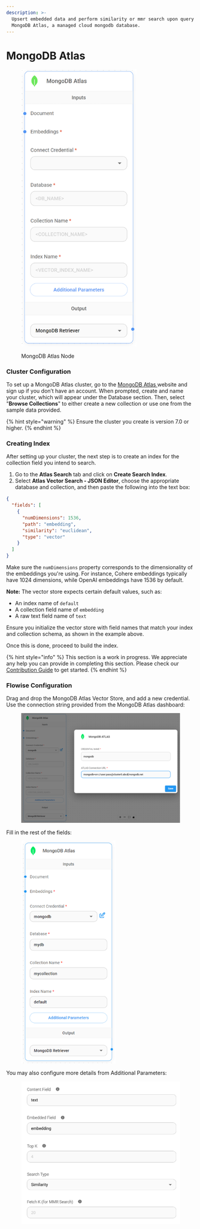 ```yaml
---
description: >-
  Upsert embedded data and perform similarity or mmr search upon query using
  MongoDB Atlas, a managed cloud mongodb database.
---
```


# MongoDB Atlas

<figure><img src="../../../.gitbook/assets/image (161).png" alt="" width="308"><figcaption><p>MongoDB Atlas Node</p></figcaption></figure>

### Cluster Configuration[​](https://js.langchain.com/docs/integrations/vectorstores/mongodb\_atlas/#initial-cluster-configuration) <a href="#initial-cluster-configuration" id="initial-cluster-configuration"></a>

To set up a MongoDB Atlas cluster, go to the [MongoDB Atlas ](https://www.mongodb.com/)website and sign up if you don’t have an account. When prompted, create and name your cluster, which will appear under the Database section. Then, select "**Browse Collections**" to either create a new collection or use one from the sample data provided.

{% hint style="warning" %}
Ensure the cluster you create is version 7.0 or higher.
{% endhint %}

### Creating Index

After setting up your cluster, the next step is to create an index for the collection field you intend to search.

1. Go to the **Atlas Search** tab and click on **Create Search Index**.
2. Select **Atlas Vector Search - JSON Editor**, choose the appropriate database and collection, and then paste the following into the text box:

```json
{
  "fields": [
    {
      "numDimensions": 1536,
      "path": "embedding",
      "similarity": "euclidean",
      "type": "vector"
    }
  ]
}
```

Make sure the `numDimensions` property corresponds to the dimensionality of the embeddings you're using. For instance, Cohere embeddings typically have 1024 dimensions, while OpenAI embeddings have 1536 by default.

**Note:** The vector store expects certain default values, such as:

* An index name of `default`
* A collection field name of `embedding`
* A raw text field name of `text`

Ensure you initialize the vector store with field names that match your index and collection schema, as shown in the example above.

Once this is done, proceed to build the index.

{% hint style="info" %}
This section is a work in progress. We appreciate any help you can provide in completing this section. Please check our [Contribution Guide](../../../contributing/) to get started.
{% endhint %}

### Flowise Configuration

Drag and drop the MongoDB Atlas Vector Store, and add a new credential. Use the connection string provided from the MongoDB Atlas dashboard:

<figure><img src="../../../.gitbook/assets/image (1) (1) (1) (1).png" alt=""><figcaption></figcaption></figure>

Fill in the rest of the fields:

<figure><img src="../../../.gitbook/assets/image (1) (1) (1) (1) (1).png" alt="" width="252"><figcaption></figcaption></figure>

You may also configure more details from Additional Parameters:

<figure><img src="../../../.gitbook/assets/image (164).png" alt="" width="518"><figcaption></figcaption></figure>
